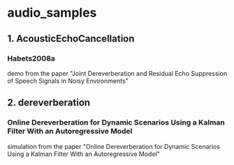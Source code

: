 # audio_samples

## 1. AcousticEchoCancellation

### Habets2008a

demo from the paper "Joint Dereverberation and Residual Echo Suppression of Speech Signals in Noisy Environments"

## 2. dereverberation

### Online Dereverberation for Dynamic Scenarios Using a Kalman Filter With an Autoregressive Model

simulation from the paper "Online Dereverberation for Dynamic Scenarios Using a Kalman Filter With an Autoregressive Model"
